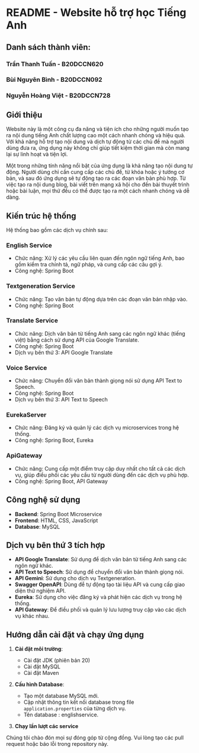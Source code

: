 # README - Website hỗ trợ học Tiếng Anh
## Danh sách thành viên:
###  **Trần Thanh Tuấn** - B20DCCN620
###  **Bùi Nguyên Bình** - B20DCCN092
###  **Nguyễn Hoàng Việt** - B20DCCN728
## Giới thiệu

Website này là một công cụ đa năng và tiện ích cho những người muốn tạo ra nội dung tiếng Anh chất lượng cao một cách nhanh chóng và hiệu quả. Với khả năng hỗ trợ tạo nội dung và dịch tự động từ các chủ đề mà người dùng đưa ra, ứng dụng này không chỉ giúp tiết kiệm thời gian mà còn mang lại sự linh hoạt và tiện lợi.

Một trong những tính năng nổi bật của ứng dụng là khả năng tạo nội dung tự động. Người dùng chỉ cần cung cấp các chủ đề, từ khóa hoặc ý tưởng cơ bản, và sau đó ứng dụng sẽ tự động tạo ra các đoạn văn bản phù hợp. Từ việc tạo ra nội dung blog, bài viết trên mạng xã hội cho đến bài thuyết trình hoặc bài luận, mọi thứ đều có thể được tạo ra một cách nhanh chóng và dễ dàng.


## Kiến trúc hệ thống

Hệ thống bao gồm các dịch vụ chính sau:

### English Service

-   Chức năng: Xử lý các yêu cầu liên quan đến ngôn ngữ tiếng Anh, bao gồm kiểm tra chính tả, ngữ pháp, và cung cấp các câu gợi ý.
-   Công nghệ: Spring Boot

### Textgeneration Service

-   Chức năng: Tạo văn bản tự động dựa trên các đoạn văn bản nhập vào.
-   Công nghệ: Spring Boot

### Translate Service

-   Chức năng: Dịch văn bản từ tiếng Anh sang các ngôn ngữ khác (tiếng việt) bằng cách sử dụng API của Google Translate.
-   Công nghệ: Spring Boot
-   Dịch vụ bên thứ 3: API Google Translate

### Voice Service

-   Chức năng: Chuyển đổi văn bản thành giọng nói sử dụng API Text to Speech.
-   Công nghệ: Spring Boot
-   Dịch vụ bên thứ 3: API Text to Speech

### EurekaServer

-   Chức năng: Đăng ký và quản lý các dịch vụ microservices trong hệ thống.
-   Công nghệ: Spring Boot, Eureka

### ApiGateway

-   Chức năng: Cung cấp một điểm truy cập duy nhất cho tất cả các dịch vụ, giúp điều phối các yêu cầu từ người dùng đến các dịch vụ phù hợp.
-   Công nghệ: Spring Boot, API Gateway

## Công nghệ sử dụng

-   **Backend**: Spring Boot Microservice
-   **Frontend**: HTML, CSS, JavaScript
-   **Database**: MySQL

## Dịch vụ bên thứ 3 tích hợp

-   **API Google Translate**: Sử dụng để dịch văn bản từ tiếng Anh sang các ngôn ngữ khác.
-   **API Text to Speech**: Sử dụng để chuyển đổi văn bản thành giọng nói.
-   **API Gemini**: Sử dụng cho dịch vụ Textgeneration.
-   **Swagger OpenAPI**: Dùng để tự động tạo tài liệu API và cung cấp giao diện thử nghiệm API.
-   **Eureka**: Sử dụng cho việc đăng ký và phát hiện các dịch vụ trong hệ thống.
-   **API Gateway**: Để điều phối và quản lý lưu lượng truy cập vào các dịch vụ khác nhau.

## Hướng dẫn cài đặt và chạy ứng dụng

1. **Cài đặt môi trường**:

    - Cài đặt JDK (phiên bản 20)
    - Cài đặt MySQL
    - Cài đặt Maven

2. **Cấu hình Database**:

    - Tạo một database MySQL mới.
    - Cập nhật thông tin kết nối database trong file `application.properties` của từng dịch vụ.
    - Tên database : englishservice.

3. **Chạy lần lượt các service**

Chúng tôi chào đón mọi sự đóng góp từ cộng đồng. Vui lòng tạo các pull request hoặc báo lỗi trong repository này.
